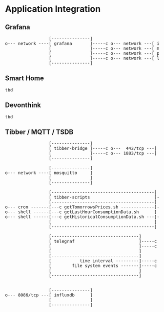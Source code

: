 # Application Integration

## Grafana

<pre>
                 [---------------]
o--- network ----[ grafana       ]-----c o--- network ---[ influx         ] 
                 [               ]-----c o--- network ---[ mosquitto      ]
                 [               ]-----c o--- network ---[ prometheus     ]
                 [               ]-----c o--- network ---[ loki           ]
                 [---------------]
</pre>

## Smart Home 
<pre>
tbd
</pre>

## Devonthink 
<pre>
tbd
</pre>

## Tibber / MQTT / TSDB
<pre>
                 [---------------]
                 [ tibber-bridge ]-----c o---  443/tcp ---[ api.tibber.com ] 
                 [               ]-----c o--- 1883/tcp ---[ mosquitto      ]
                 [---------------]

                 [---------------]
o--- network ----[ mosquitto     ]
                 [               ]  
                 [---------------]

                 [----------------------------------------]
                 [ tibber-scripts                         ]-----c o--- network --[ Tibber API ] 
                 [----------------------------------------]
o--- cron -------[---c getTomorrowsPrices.sh -------------]-----c o--- file -----[ tibber-data / data-XXX ]
o--- shell ------[---c getLastHourConsumptionData.sh      ]
o--- shell ------[---c getHistoricalConsumptionData.sh ---]-----c o--- file -----[ tibber-data / data-XXX ]
                 [                                        ]
                 [----------------------------------------]

                 [----------------------------------]
                 [ telegraf                         ]-----c o--- network --------[ mosquitto ]
                 [                                  ]-----c o--- network --------[ influxdb  ]
                 [                                  ]
                 [----------------------------------]
                 [           time interval ---------]-----c o--- shell script ---[ tibber-script / getLast... ]
                 [        file system events -------]-----c o--- file event -----[ tibber-data / data-XXX ]
                 [                                  ]
                 [----------------------------------]


                 [---------------]
o--- 8086/tcp ---[ influxdb      ]
                 [               ]
                 [---------------]

</pre>